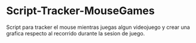 # Script-Tracker-MouseGames
Script para tracker el mouse mientras juegas algun videojuego y crear una grafica respecto al recorrido durante la sesion de juego.
